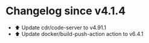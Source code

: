 # Changelog since v4.1.4
- ⬆️ Update cdr/code-server to v4.91.1 
- ⬆️ Update docker/build-push-action action to v6.4.1 
